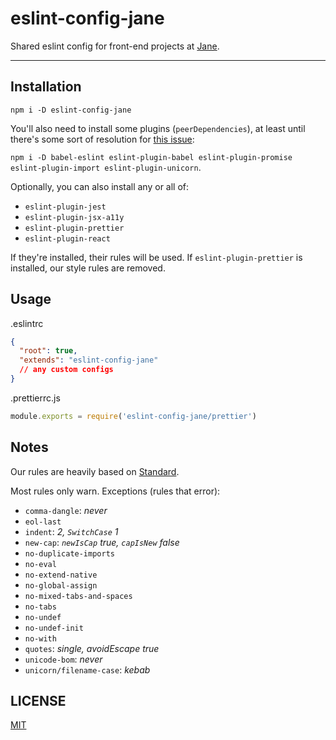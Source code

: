 # eslint-config-jane

Shared eslint config for front-end projects at [Jane](https://jane.com).

--------

## Installation

`npm i -D eslint-config-jane`

You'll also need to install some plugins (`peerDependencies`), at least until
there's some sort of resolution for [this
issue](https://github.com/eslint/eslint/issues/3458):

`npm i -D babel-eslint eslint-plugin-babel eslint-plugin-promise
eslint-plugin-import eslint-plugin-unicorn`.

Optionally, you can also install any or all of:

* `eslint-plugin-jest`
* `eslint-plugin-jsx-a11y`
* `eslint-plugin-prettier`
* `eslint-plugin-react`

If they're installed, their rules will be used. If `eslint-plugin-prettier` is
installed, our style rules are removed.

## Usage

.eslintrc
```json
{
  "root": true,
  "extends": "eslint-config-jane"
  // any custom configs
}
```

.prettierrc.js
```javascript
module.exports = require('eslint-config-jane/prettier')
```

## Notes

Our rules are heavily based on [Standard](https://standardjs.com/).

Most rules only warn. Exceptions (rules that error):

* `comma-dangle`: _never_
* `eol-last`
* `indent`: _2, `SwitchCase` 1_
* `new-cap`: _`newIsCap` true, `capIsNew` false_
* `no-duplicate-imports`
* `no-eval`
* `no-extend-native`
* `no-global-assign`
* `no-mixed-tabs-and-spaces`
* `no-tabs`
* `no-undef`
* `no-undef-init`
* `no-with`
* `quotes`: _single, avoidEscape true_
* `unicode-bom`: _never_
* `unicorn/filename-case`: _kebab_

## LICENSE

[MIT](./LICENSE.md)
